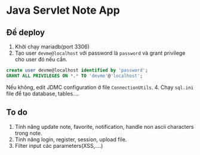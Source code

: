 # Java Servlet Note App

## Để deploy
1. Khởi chạy mariadb(port 3306)
2. Tạo user `devme@localhost` với password là `password` và grant privilege cho user đó nếu cần.
```sql
create user devme@localhost identified by 'password';
GRANT ALL PRIVILEGES ON *.* TO 'devme'@'localhost';
```
Nếu không, edit JDMC configuration ở file `ConnectionUtils`.
4. Chạy `sql.ini` file để tạo database, tables....

## To do
1. Tính năng update note, favorite, notification, handle non ascii characters trong note.
2. Tính năng login, register, session, upload file.
3. Filter input các parameters(XSS,....)